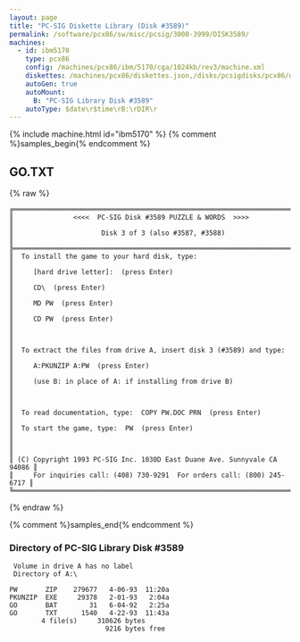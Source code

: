 ```yaml
---
layout: page
title: "PC-SIG Diskette Library (Disk #3589)"
permalink: /software/pcx86/sw/misc/pcsig/3000-3999/DISK3589/
machines:
  - id: ibm5170
    type: pcx86
    config: /machines/pcx86/ibm/5170/cga/1024kb/rev3/machine.xml
    diskettes: /machines/pcx86/diskettes.json,/disks/pcsigdisks/pcx86/diskettes.json
    autoGen: true
    autoMount:
      B: "PC-SIG Library Disk #3589"
    autoType: $date\r$time\rB:\rDIR\r
---
```


{% include machine.html id="ibm5170" %}
{% comment %}samples_begin{% endcomment %}

## GO.TXT

{% raw %}
```
╔═════════════════════════════════════════════════════════════════════════╗
║               <<<<  PC-SIG Disk #3589 PUZZLE & WORDS  >>>>              ║
║                      Disk 3 of 3 (also #3587, #3588)                    ║
╠═════════════════════════════════════════════════════════════════════════╣
║  To install the game to your hard disk, type:                           ║
║     [hard drive letter]:  (press Enter)                                 ║
║     CD\  (press Enter)                                                  ║
║     MD PW  (press Enter)                                                ║
║     CD PW  (press Enter)                                                ║
║                                                                         ║
║  To extract the files from drive A, insert disk 3 (#3589) and type:     ║
║     A:PKUNZIP A:PW  (press Enter)                                       ║
║     (use B: in place of A: if installing from drive B)                  ║
║                                                                         ║
║  To read documentation, type:  COPY PW.DOC PRN  (press Enter)           ║
║  To start the game, type:  PW  (press Enter)                            ║
║                                                                         ║
║ (C) Copyright 1993 PC-SIG Inc. 1030D East Duane Ave. Sunnyvale CA 94086 ║
║     For inquiries call: (408) 730-9291  For orders call: (800) 245-6717 ║
╚═════════════════════════════════════════════════════════════════════════╝
```
{% endraw %}

{% comment %}samples_end{% endcomment %}

### Directory of PC-SIG Library Disk #3589

     Volume in drive A has no label
     Directory of A:\

    PW       ZIP    279677   4-06-93  11:20a
    PKUNZIP  EXE     29378   2-01-93   2:04a
    GO       BAT        31   6-04-92   2:25a
    GO       TXT      1540   4-22-93  11:43a
            4 file(s)     310626 bytes
                            9216 bytes free

